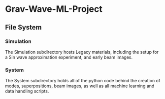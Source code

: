# Grav-Wave-ML-Project

## File System
### Simulation
The Simulation subdirectory hosts Legacy materials, including the setup for a Sin wave approximation experiment, and early beam images.
### System
The System subdirectory holds all of the python code behind the creation of modes, superpositions, beam images, as well as all machine learning and data handling scripts.
